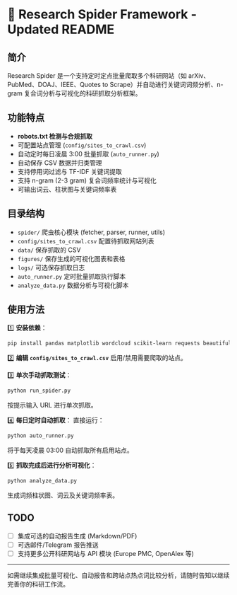 # 🚀 Research Spider Framework - Updated README

## 简介
Research Spider 是一个支持定时定点批量爬取多个科研网站（如 arXiv、PubMed、DOAJ、IEEE、Quotes to Scrape）并自动进行关键词词频分析、n-gram 复合词分析与可视化的科研抓取分析框架。

## 功能特点
- **robots.txt 检测与合规抓取**
- 可配置站点管理 (`config/sites_to_crawl.csv`)
- 自动定时每日凌晨 3:00 批量抓取 (`auto_runner.py`)
- 自动保存 CSV 数据并归类管理
- 支持停用词过滤与 TF-IDF 关键词提取
- 支持 n-gram (2-3 gram) 复合词频率统计与可视化
- 可输出词云、柱状图与关键词频率表

## 目录结构
- `spider/` 爬虫核心模块 (fetcher, parser, runner, utils)
- `config/sites_to_crawl.csv` 配置待抓取网站列表
- `data/` 保存抓取的 CSV
- `figures/` 保存生成的可视化图表和表格
- `logs/` 可选保存抓取日志
- `auto_runner.py` 定时批量抓取执行脚本
- `analyze_data.py` 数据分析与可视化脚本

## 使用方法
1️⃣ **安装依赖**：
```bash
pip install pandas matplotlib wordcloud scikit-learn requests beautifulsoup4 schedule
```

2️⃣ **编辑 `config/sites_to_crawl.csv`** 启用/禁用需要爬取的站点。

3️⃣ **单次手动抓取测试**：
```bash
python run_spider.py
```
按提示输入 URL 进行单次抓取。

4️⃣ **每日定时自动抓取**：
直接运行：
```bash
python auto_runner.py
```
将于每天凌晨 03:00 自动抓取所有启用站点。

5️⃣ **抓取完成后进行分析可视化**：
```bash
python analyze_data.py
```
生成词频柱状图、词云及关键词频率表。

## TODO
- [ ] 集成可选的自动报告生成 (Markdown/PDF)
- [ ] 可选邮件/Telegram 报告推送
- [ ] 支持更多公开科研网站与 API 模块 (Europe PMC, OpenAlex 等)

---

如需继续集成批量可视化、自动报告和跨站点热点词比较分析，请随时告知以继续完善你的科研工作流。